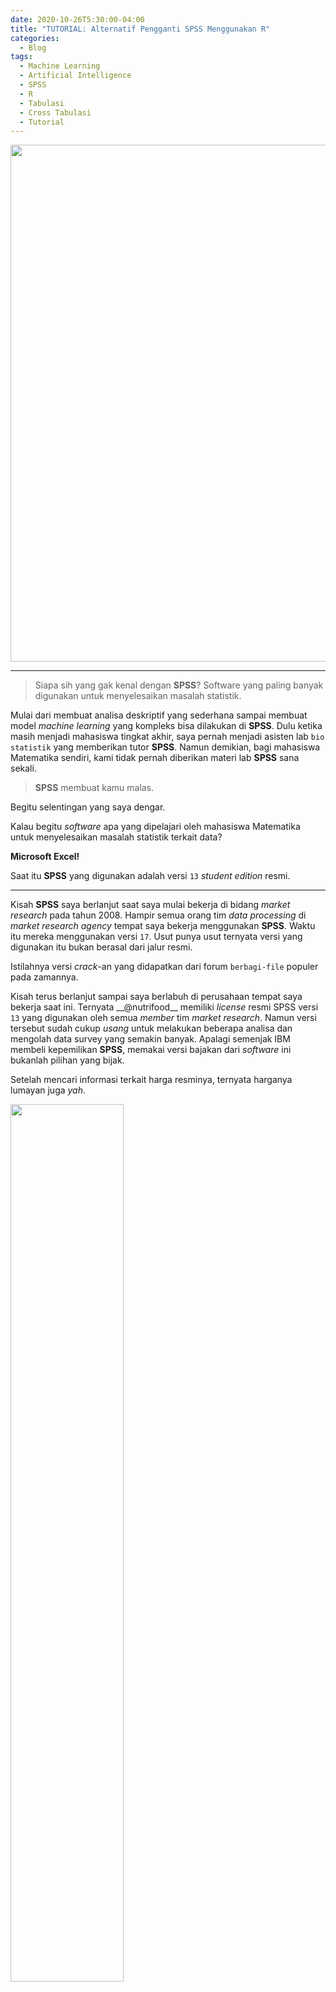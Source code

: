 ```yaml
---
date: 2020-10-26T5:30:00-04:00
title: "TUTORIAL: Alternatif Pengganti SPSS Menggunakan R"
categories:
  - Blog
tags:
  - Machine Learning
  - Artificial Intelligence
  - SPSS
  - R
  - Tabulasi
  - Cross Tabulasi
  - Tutorial
---
```



<img src="https://raw.githubusercontent.com/ikanx101/ikanx101.github.io/master/_posts/expss/bagian%201/SPSS.jpg" width="827" />

-----

> Siapa sih yang gak kenal dengan **SPSS**? Software yang paling banyak
> digunakan untuk menyelesaikan masalah statistik.

Mulai dari membuat analisa deskriptif yang sederhana sampai membuat
model *machine learning* yang kompleks bisa dilakukan di **SPSS**. Dulu
ketika masih menjadi mahasiswa tingkat akhir, saya pernah menjadi
asisten lab `bio statistik` yang memberikan tutor **SPSS**. Namun
demikian, bagi mahasiswa Matematika sendiri, kami tidak pernah diberikan
materi lab **SPSS** sana sekali.

> **SPSS** membuat kamu malas.

Begitu selentingan yang saya dengar.

Kalau begitu *software* apa yang dipelajari oleh mahasiswa Matematika
untuk menyelesaikan masalah statistik terkait data?

**Microsoft Excel\!**

Saat itu **SPSS** yang digunakan adalah versi `13` *student edition*
resmi.

-----

Kisah **SPSS** saya berlanjut saat saya mulai bekerja di bidang *market
research* pada tahun 2008. Hampir semua orang tim *data processing* di
*market research agency* tempat saya bekerja menggunakan **SPSS**. Waktu
itu mereka menggunakan versi `17`. Usut punya usut ternyata versi yang
digunakan itu bukan berasal dari jalur resmi.

Istilahnya versi *crack*-an yang didapatkan dari forum `berbagi-file`
populer pada zamannya.

Kisah terus berlanjut sampai saya berlabuh di perusahaan tempat saya
bekerja saat ini. Ternyata \_\_@nutrifood\_\_ memiliki *license* resmi
SPSS versi `13` yang digunakan oleh semua *member* tim *market
research*. Namun versi tersebut sudah cukup *usang* untuk melakukan
beberapa analisa dan mengolah data survey yang semakin banyak. Apalagi
semenjak IBM membeli kepemilikan **SPSS**, memakai versi bajakan dari
*software* ini bukanlah pilihan yang bijak.

Setelah mencari informasi terkait harga resminya, ternyata harganya
lumayan juga *yah*.

<img src="https://raw.githubusercontent.com/ikanx101/ikanx101.github.io/master/_posts/expss/bagian%201/Screenshot_20201023-101029.png" height="60%" />

Tipe *license* **SPSS** yang dibutuhkan untuk mengolah data market riset
adalah yang `standard` karena sudah bisa mengakomodir *multiple response
answer*.

-----

## Perbedaan Data Survey dengan Data Lainnya

Apa sih perbedaan antara data survey dengan data lain? (Misalkan data
transaksi atau data *scrape* dari *social media*).

Disadari atau tidak, dalam survey, responden bisa ditanyakan suatu
pertanyaan yang bisa lebih dari satu jawaban. *Market researcher*
menyebutnya dengan istilah *multiple answer question*. Jawaban responden
akan disimpan menjadi *multiple column*.

> Prinsipnya adalah satu responden disimpan dalam satu baris data.

Berbeda dengan data transaksi atau data *social media* yang memungkinkan
dibentuk menjadi **tabular** (satu *response* bisa disimpan *as multiple
columns*).

Maka dari itu, *tools* pengolahan data market riset harus bisa
mengakomodir hal ini.

-----

## Masalah dengan **SPSS**

Seperti yang telah saya sampaikan sebelumnya, faktor harga menjadi salah
satu kendala terbesar bagi (hampir semua) perusahaan untuk bisa
menggunakan **SPSS** secara legal. Banyak di antara perusahaan malah
tetap memilih untuk menggunakan *software* bajakan. Menurut beberapa
sumber, IBM sedang galak-galaknya melakukan sidak ke
perusahaan-perusahaan untuk menangkap perusahaan yang *nakal*.

Setau saya memang ada konsekuensi hukum bagi yang melakukan hal ini.

> Selain itu, memakai *software* bajakan bisa jadi menghilangkan
> **keberkahan** pekerjaan kita lho.

## Alternatif **SPSS**

Kita sebenarnya bisa memakai *software* olah data selain **SPSS** yang
bersifat *open source* alias gratis. Salah satunya dengan **R** melalui
`library(expss)`.

Berikut ini adalah beberapa kelebihan mengolah data survey dengan
`library(expss)`:

1.  Kita tidak perlu repot-repot mengubah tipe data menjadi *numeric
    with labels*. Pada **SPSS**, kita tahu ada dua *tab*, yakni
    *variabel view* dan *data view*. Biasanya salah satu *preparation*
    yang harus dilakukan di **SPSS** adalah mengubah data *text* hasil
    *entry* kuesioner menjadi *numeric* lalu diberikan *value label*.
    Hasil *entry* kuesioner yang sudah berupa *text* bisa langsung kita
    pakai. Biasanya ini terjadi saat kita menggunakan *platform online
    survey* yang memberikan data *as it is*.
2.  Kita bisa melakukan `uji beda dua proporsi` langsung di **R**.
3.  Kita bisa langsung membuat grafik dari hasil tabulasi dengan
    `library(ggplot2)` dan membuat *report*-nya dengan **R Markdown**.
4.  **R** bisa membaca banyak format data. Baik `.sav` **SPSS** dan
    `.csv`, `.xls`, `.xlsx` dari **MS. Excel**.

Bagaimana caranya? Saya mulai tutorialnya *yah*.

-----

## Bahan-Bahan yang Dibutuhkan

Oke, untuk melakukannya kita memerlukan **R** dan atau **R Studio**.
Kemudian kita harus menginstall beberapa *libraries* seperti:

1.  `dplyr` untuk melakukan *data carpentry* di **R**.
2.  `expss` sebagai pengganti **SPSS** di **R**.
3.  `openxlsx` untuk *export* tabulasi ke format `.xlsx`.

Cara installnya adalah:

``` r
# install.packages("dplyr")
# install.packages("expss")
# install.packages("openxlsx")
```

Selepas instalasi selesai, mari kita panggil kedua *libraries* tersebut:

``` r
library(dplyr)
library(expss)
library(openxlsx)
```

Sekarang saya akan menggunakan contoh data hasil survey mengenai
persepsi dan habit responden. Pertanyaan dalam survey tersebut antara
lain:

1.  `kota` asal responden.
2.  `gender`.
3.  `usia`.
4.  `pernah`-kah responden membeli sayur dan daging dalam sebulan
    terakhir?
5.  `tempat` responden pernah membeli sayur dan daging dalam sebulan
    terakhir.
6.  `rating` kesukaan terhadap minuman soda.

Survey dilakukan kepada `1.000` orang responden di 5 kota (Jakarta,
Bandung, Tasikmalaya, Garut, dan Sukabumi). Sebagai latihan bersama,
data bisa diunduh di
[sini](https://raw.githubusercontent.com/ikanx101/ikanx101.github.io/master/_posts/expss/bagian%201/data%20survey.csv).

Berikut adalah datanya:

``` r
data = read.csv("data survey.csv") 
```

<table>

<caption>

20 Data Teratas

</caption>

<thead>

<tr>

<th style="text-align:right;">

id

</th>

<th style="text-align:left;">

kota

</th>

<th style="text-align:left;">

gender

</th>

<th style="text-align:right;">

usia

</th>

<th style="text-align:left;">

pernah

</th>

<th style="text-align:left;">

tempat\_1

</th>

<th style="text-align:left;">

tempat\_2

</th>

<th style="text-align:left;">

tempat\_3

</th>

<th style="text-align:left;">

tempat\_4

</th>

<th style="text-align:left;">

tempat\_5

</th>

<th style="text-align:left;">

rating

</th>

</tr>

</thead>

<tbody>

<tr>

<td style="text-align:right;">

1

</td>

<td style="text-align:left;">

Bandung

</td>

<td style="text-align:left;">

wanita

</td>

<td style="text-align:right;">

35

</td>

<td style="text-align:left;">

ya

</td>

<td style="text-align:left;">

pasar

</td>

<td style="text-align:left;">

warung

</td>

<td style="text-align:left;">

NA

</td>

<td style="text-align:left;">

NA

</td>

<td style="text-align:left;">

NA

</td>

<td style="text-align:left;">

sangat tidak suka

</td>

</tr>

<tr>

<td style="text-align:right;">

2

</td>

<td style="text-align:left;">

Jakarta

</td>

<td style="text-align:left;">

wanita

</td>

<td style="text-align:right;">

32

</td>

<td style="text-align:left;">

tidak

</td>

<td style="text-align:left;">

NA

</td>

<td style="text-align:left;">

NA

</td>

<td style="text-align:left;">

NA

</td>

<td style="text-align:left;">

NA

</td>

<td style="text-align:left;">

NA

</td>

<td style="text-align:left;">

tidak suka

</td>

</tr>

<tr>

<td style="text-align:right;">

3

</td>

<td style="text-align:left;">

Jakarta

</td>

<td style="text-align:left;">

pria

</td>

<td style="text-align:right;">

27

</td>

<td style="text-align:left;">

tidak

</td>

<td style="text-align:left;">

NA

</td>

<td style="text-align:left;">

NA

</td>

<td style="text-align:left;">

NA

</td>

<td style="text-align:left;">

NA

</td>

<td style="text-align:left;">

NA

</td>

<td style="text-align:left;">

suka

</td>

</tr>

<tr>

<td style="text-align:right;">

4

</td>

<td style="text-align:left;">

Bandung

</td>

<td style="text-align:left;">

pria

</td>

<td style="text-align:right;">

39

</td>

<td style="text-align:left;">

ya

</td>

<td style="text-align:left;">

online

</td>

<td style="text-align:left;">

supermarket

</td>

<td style="text-align:left;">

warung

</td>

<td style="text-align:left;">

minimarket

</td>

<td style="text-align:left;">

pasar

</td>

<td style="text-align:left;">

tidak suka

</td>

</tr>

<tr>

<td style="text-align:right;">

5

</td>

<td style="text-align:left;">

Bandung

</td>

<td style="text-align:left;">

pria

</td>

<td style="text-align:right;">

30

</td>

<td style="text-align:left;">

tidak

</td>

<td style="text-align:left;">

NA

</td>

<td style="text-align:left;">

NA

</td>

<td style="text-align:left;">

NA

</td>

<td style="text-align:left;">

NA

</td>

<td style="text-align:left;">

NA

</td>

<td style="text-align:left;">

sangat suka

</td>

</tr>

<tr>

<td style="text-align:right;">

6

</td>

<td style="text-align:left;">

Bandung

</td>

<td style="text-align:left;">

wanita

</td>

<td style="text-align:right;">

31

</td>

<td style="text-align:left;">

ya

</td>

<td style="text-align:left;">

warung

</td>

<td style="text-align:left;">

minimarket

</td>

<td style="text-align:left;">

supermarket

</td>

<td style="text-align:left;">

pasar

</td>

<td style="text-align:left;">

NA

</td>

<td style="text-align:left;">

sangat suka

</td>

</tr>

<tr>

<td style="text-align:right;">

7

</td>

<td style="text-align:left;">

Tasikmalaya

</td>

<td style="text-align:left;">

pria

</td>

<td style="text-align:right;">

38

</td>

<td style="text-align:left;">

ya

</td>

<td style="text-align:left;">

minimarket

</td>

<td style="text-align:left;">

online

</td>

<td style="text-align:left;">

supermarket

</td>

<td style="text-align:left;">

pasar

</td>

<td style="text-align:left;">

NA

</td>

<td style="text-align:left;">

suka

</td>

</tr>

<tr>

<td style="text-align:right;">

8

</td>

<td style="text-align:left;">

Sukabumi

</td>

<td style="text-align:left;">

wanita

</td>

<td style="text-align:right;">

30

</td>

<td style="text-align:left;">

ya

</td>

<td style="text-align:left;">

supermarket

</td>

<td style="text-align:left;">

warung

</td>

<td style="text-align:left;">

online

</td>

<td style="text-align:left;">

NA

</td>

<td style="text-align:left;">

NA

</td>

<td style="text-align:left;">

sangat tidak suka

</td>

</tr>

<tr>

<td style="text-align:right;">

9

</td>

<td style="text-align:left;">

Garut

</td>

<td style="text-align:left;">

wanita

</td>

<td style="text-align:right;">

39

</td>

<td style="text-align:left;">

tidak

</td>

<td style="text-align:left;">

NA

</td>

<td style="text-align:left;">

NA

</td>

<td style="text-align:left;">

NA

</td>

<td style="text-align:left;">

NA

</td>

<td style="text-align:left;">

NA

</td>

<td style="text-align:left;">

sangat tidak suka

</td>

</tr>

<tr>

<td style="text-align:right;">

10

</td>

<td style="text-align:left;">

Bandung

</td>

<td style="text-align:left;">

wanita

</td>

<td style="text-align:right;">

26

</td>

<td style="text-align:left;">

tidak

</td>

<td style="text-align:left;">

NA

</td>

<td style="text-align:left;">

NA

</td>

<td style="text-align:left;">

NA

</td>

<td style="text-align:left;">

NA

</td>

<td style="text-align:left;">

NA

</td>

<td style="text-align:left;">

sangat suka

</td>

</tr>

<tr>

<td style="text-align:right;">

11

</td>

<td style="text-align:left;">

Jakarta

</td>

<td style="text-align:left;">

wanita

</td>

<td style="text-align:right;">

33

</td>

<td style="text-align:left;">

ya

</td>

<td style="text-align:left;">

online

</td>

<td style="text-align:left;">

supermarket

</td>

<td style="text-align:left;">

NA

</td>

<td style="text-align:left;">

NA

</td>

<td style="text-align:left;">

NA

</td>

<td style="text-align:left;">

sangat tidak suka

</td>

</tr>

<tr>

<td style="text-align:right;">

12

</td>

<td style="text-align:left;">

Tasikmalaya

</td>

<td style="text-align:left;">

wanita

</td>

<td style="text-align:right;">

30

</td>

<td style="text-align:left;">

ya

</td>

<td style="text-align:left;">

supermarket

</td>

<td style="text-align:left;">

warung

</td>

<td style="text-align:left;">

online

</td>

<td style="text-align:left;">

minimarket

</td>

<td style="text-align:left;">

NA

</td>

<td style="text-align:left;">

suka

</td>

</tr>

<tr>

<td style="text-align:right;">

13

</td>

<td style="text-align:left;">

Sukabumi

</td>

<td style="text-align:left;">

wanita

</td>

<td style="text-align:right;">

38

</td>

<td style="text-align:left;">

tidak

</td>

<td style="text-align:left;">

NA

</td>

<td style="text-align:left;">

NA

</td>

<td style="text-align:left;">

NA

</td>

<td style="text-align:left;">

NA

</td>

<td style="text-align:left;">

NA

</td>

<td style="text-align:left;">

sangat tidak suka

</td>

</tr>

<tr>

<td style="text-align:right;">

14

</td>

<td style="text-align:left;">

Tasikmalaya

</td>

<td style="text-align:left;">

wanita

</td>

<td style="text-align:right;">

33

</td>

<td style="text-align:left;">

tidak

</td>

<td style="text-align:left;">

NA

</td>

<td style="text-align:left;">

NA

</td>

<td style="text-align:left;">

NA

</td>

<td style="text-align:left;">

NA

</td>

<td style="text-align:left;">

NA

</td>

<td style="text-align:left;">

suka

</td>

</tr>

<tr>

<td style="text-align:right;">

15

</td>

<td style="text-align:left;">

Garut

</td>

<td style="text-align:left;">

pria

</td>

<td style="text-align:right;">

35

</td>

<td style="text-align:left;">

ya

</td>

<td style="text-align:left;">

pasar

</td>

<td style="text-align:left;">

supermarket

</td>

<td style="text-align:left;">

online

</td>

<td style="text-align:left;">

minimarket

</td>

<td style="text-align:left;">

NA

</td>

<td style="text-align:left;">

sangat tidak suka

</td>

</tr>

<tr>

<td style="text-align:right;">

16

</td>

<td style="text-align:left;">

Bandung

</td>

<td style="text-align:left;">

wanita

</td>

<td style="text-align:right;">

34

</td>

<td style="text-align:left;">

ya

</td>

<td style="text-align:left;">

supermarket

</td>

<td style="text-align:left;">

online

</td>

<td style="text-align:left;">

pasar

</td>

<td style="text-align:left;">

NA

</td>

<td style="text-align:left;">

NA

</td>

<td style="text-align:left;">

suka

</td>

</tr>

<tr>

<td style="text-align:right;">

17

</td>

<td style="text-align:left;">

Tasikmalaya

</td>

<td style="text-align:left;">

wanita

</td>

<td style="text-align:right;">

25

</td>

<td style="text-align:left;">

tidak

</td>

<td style="text-align:left;">

NA

</td>

<td style="text-align:left;">

NA

</td>

<td style="text-align:left;">

NA

</td>

<td style="text-align:left;">

NA

</td>

<td style="text-align:left;">

NA

</td>

<td style="text-align:left;">

suka

</td>

</tr>

<tr>

<td style="text-align:right;">

18

</td>

<td style="text-align:left;">

Garut

</td>

<td style="text-align:left;">

pria

</td>

<td style="text-align:right;">

34

</td>

<td style="text-align:left;">

tidak

</td>

<td style="text-align:left;">

NA

</td>

<td style="text-align:left;">

NA

</td>

<td style="text-align:left;">

NA

</td>

<td style="text-align:left;">

NA

</td>

<td style="text-align:left;">

NA

</td>

<td style="text-align:left;">

suka

</td>

</tr>

<tr>

<td style="text-align:right;">

19

</td>

<td style="text-align:left;">

Tasikmalaya

</td>

<td style="text-align:left;">

wanita

</td>

<td style="text-align:right;">

27

</td>

<td style="text-align:left;">

ya

</td>

<td style="text-align:left;">

online

</td>

<td style="text-align:left;">

NA

</td>

<td style="text-align:left;">

NA

</td>

<td style="text-align:left;">

NA

</td>

<td style="text-align:left;">

NA

</td>

<td style="text-align:left;">

suka

</td>

</tr>

<tr>

<td style="text-align:right;">

20

</td>

<td style="text-align:left;">

Sukabumi

</td>

<td style="text-align:left;">

pria

</td>

<td style="text-align:right;">

34

</td>

<td style="text-align:left;">

ya

</td>

<td style="text-align:left;">

pasar

</td>

<td style="text-align:left;">

warung

</td>

<td style="text-align:left;">

online

</td>

<td style="text-align:left;">

NA

</td>

<td style="text-align:left;">

NA

</td>

<td style="text-align:left;">

suka

</td>

</tr>

</tbody>

</table>

-----

## Prinsip dasar `library(expss)`

Skrip pada `library(expss)` selalu menggunakan *pipe* pada `tidyverse`
(`%>%`).

Berikut adalah alur pengerjaannya:

1.  Tabulasi dimulai dengan memanggil dataset.
2.  Memanggil variabel yang hendak dihitung dengan
    `tab_cells(nama_variabel)`.
3.  Jika hendak melakukan *cross tabulasi*, tambahkan perintah
    `tab_cols(nama_variabel)` sesuai dengan variabel yang hendak
    disilangkan.
4.  Jika hendak melakukan *drill down* pada baris, tambahkan perintah
    `tab_rows(nama_variabel)` sesuai dengan variabel yang hendak
    disilangkan.
5.  Panggil perintah untuk menghitung persentase atau *real number*.
    Untuk persentase, bisa menggunakan perintah `tab_stat_cpct()`. Untuk
    *real number*, bisa menggunakan perintah `tab_stat_cases()`.
6.  Jika hendak melakukan uji beda dua proporsi pada *cross tabulasi*,
    `tambahkan tab_last_sig_cpct()` atau `tab_last_sig_cases()`.
7.  Akhiri dengan `tab_pivot()`.

*Yuk*, kita praktek langsung\!

## Frekuensi Tabulasi

Mari kita mulai dengan menghitung proporsi `kota` dan `gender` dari
survey ini:

``` r
data %>% 
  tab_cells(kota) %>% 
  tab_stat_cpct() %>% 
  tab_pivot() %>% 
  set_caption("Tabel 1: Kota Asal Responden")
```

<table class="gmisc_table" style="border-collapse: collapse; margin-top: 1em; margin-bottom: 1em;">

<thead>

<tr>

<td colspan="2" style="text-align: left;">

Tabel 1: Kota Asal Responden

</td>

</tr>

<tr>

<th style="border-bottom: 1px solid grey; font-weight: 900; border-top: 2px solid grey; text-align: center;">

</th>

<th style="font-weight: 900; border-bottom: 1px solid grey; border-top: 2px solid grey; text-align: right;">

 \#Total 

</th>

</tr>

</thead>

<tbody>

<tr>

<td colspan="2" style="font-weight: 900;">

 kota 

</td>

</tr>

<tr>

<td style="text-align: left;">

   Bandung 

</td>

<td style="text-align: right;">

19.1

</td>

</tr>

<tr>

<td style="text-align: left;">

   Garut 

</td>

<td style="text-align: right;">

18.6

</td>

</tr>

<tr>

<td style="text-align: left;">

   Jakarta 

</td>

<td style="text-align: right;">

22.4

</td>

</tr>

<tr>

<td style="text-align: left;">

   Sukabumi 

</td>

<td style="text-align: right;">

20.4

</td>

</tr>

<tr>

<td style="text-align: left;">

   Tasikmalaya 

</td>

<td style="text-align: right;">

19.5

</td>

</tr>

<tr>

<td style="border-bottom: 2px solid grey; text-align: left;">

   \#Total cases 

</td>

<td style="border-bottom: 2px solid grey; text-align: right;">

1000

</td>

</tr>

</tbody>

</table>

``` r
data %>% 
  tab_cells(gender) %>% 
  tab_stat_cpct() %>% 
  tab_pivot() %>% 
  set_caption("Tabel 2: Gender Responden")
```

<table class="gmisc_table" style="border-collapse: collapse; margin-top: 1em; margin-bottom: 1em;">

<thead>

<tr>

<td colspan="2" style="text-align: left;">

Tabel 2: Gender Responden

</td>

</tr>

<tr>

<th style="border-bottom: 1px solid grey; font-weight: 900; border-top: 2px solid grey; text-align: center;">

</th>

<th style="font-weight: 900; border-bottom: 1px solid grey; border-top: 2px solid grey; text-align: right;">

 \#Total 

</th>

</tr>

</thead>

<tbody>

<tr>

<td colspan="2" style="font-weight: 900;">

 gender 

</td>

</tr>

<tr>

<td style="text-align: left;">

   pria 

</td>

<td style="text-align: right;">

29.3

</td>

</tr>

<tr>

<td style="text-align: left;">

   wanita 

</td>

<td style="text-align: right;">

70.7

</td>

</tr>

<tr>

<td style="border-bottom: 2px solid grey; text-align: left;">

   \#Total cases 

</td>

<td style="border-bottom: 2px solid grey; text-align: right;">

1000

</td>

</tr>

</tbody>

</table>

Sekarang saya akan menghitung proporsi dari rating dengan menggunakan
*real number*:

``` r
data %>% 
  tab_cells(rating) %>% 
  tab_stat_cases() %>% 
  tab_pivot() %>% 
  set_caption("Tabel 3: Rating Kesukaan Responden (real number)")
```

<table class="gmisc_table" style="border-collapse: collapse; margin-top: 1em; margin-bottom: 1em;">

<thead>

<tr>

<td colspan="2" style="text-align: left;">

Tabel 3: Rating Kesukaan Responden (real number)

</td>

</tr>

<tr>

<th style="border-bottom: 1px solid grey; font-weight: 900; border-top: 2px solid grey; text-align: center;">

</th>

<th style="font-weight: 900; border-bottom: 1px solid grey; border-top: 2px solid grey; text-align: right;">

 \#Total 

</th>

</tr>

</thead>

<tbody>

<tr>

<td colspan="2" style="font-weight: 900;">

 rating 

</td>

</tr>

<tr>

<td style="text-align: left;">

   sangat tidak suka 

</td>

<td style="text-align: right;">

257

</td>

</tr>

<tr>

<td style="text-align: left;">

   tidak suka 

</td>

<td style="text-align: right;">

108

</td>

</tr>

<tr>

<td style="text-align: left;">

   suka 

</td>

<td style="text-align: right;">

499

</td>

</tr>

<tr>

<td style="text-align: left;">

   sangat suka 

</td>

<td style="text-align: right;">

136

</td>

</tr>

<tr>

<td style="border-bottom: 2px solid grey; text-align: left;">

   \#Total cases 

</td>

<td style="border-bottom: 2px solid grey; text-align: right;">

1000

</td>

</tr>

</tbody>

</table>

## *Cross* Tabulasi

Berikutnya saya akan membuat tabel *cross* tabulasi `rating` vs `kota`
sekaligus menghitung signifikansinya:

``` r
data %>% 
  tab_cells(rating) %>% 
  tab_cols(total(),kota) %>% 
  tab_stat_cpct() %>% 
  tab_last_sig_cpct() %>% 
  tab_pivot() %>% 
  set_caption("Table 4. Cross tabulasi Pernah dan Kota")
```

<table class="gmisc_table" style="border-collapse: collapse; margin-top: 1em; margin-bottom: 1em;">

<thead>

<tr>

<td colspan="12" style="text-align: left;">

Table 4. Cross tabulasi Pernah dan Kota

</td>

</tr>

<tr>

<th style="border-top: 2px solid grey;">

</th>

<th colspan="1" style="font-weight: 900; border-bottom: 1px solid grey; border-top: 2px solid grey; text-align: center;">

 \#Total 

</th>

<th style="border-top: 2px solid grey;; border-bottom: hidden;">

 

</th>

<th colspan="9" style="font-weight: 900; border-bottom: 1px solid grey; border-top: 2px solid grey; text-align: center;">

 kota 

</th>

</tr>

<tr>

<th style>

</th>

<th colspan="1" style="font-weight: 900; text-align: center;">

</th>

<th style="; border-bottom: hidden;">

 

</th>

<th colspan="1" style="font-weight: 900; border-bottom: 1px solid grey; text-align: center;">

 Bandung 

</th>

<th style="; border-bottom: hidden;">

 

</th>

<th colspan="1" style="font-weight: 900; border-bottom: 1px solid grey; text-align: center;">

 Garut 

</th>

<th style="; border-bottom: hidden;">

 

</th>

<th colspan="1" style="font-weight: 900; border-bottom: 1px solid grey; text-align: center;">

 Jakarta 

</th>

<th style="; border-bottom: hidden;">

 

</th>

<th colspan="1" style="font-weight: 900; border-bottom: 1px solid grey; text-align: center;">

 Sukabumi 

</th>

<th style="; border-bottom: hidden;">

 

</th>

<th colspan="1" style="font-weight: 900; border-bottom: 1px solid grey; text-align: center;">

 Tasikmalaya 

</th>

</tr>

<tr>

<th style="border-bottom: 1px solid grey; font-weight: 900; text-align: center;">

</th>

<th style="font-weight: 900; border-bottom: 1px solid grey; text-align: right;">

</th>

<th style="font-weight: 900; border-bottom: 1px solid grey; text-align: right;" colspan="1">

 

</th>

<th style="font-weight: 900; border-bottom: 1px solid grey; text-align: right;">

 A 

</th>

<th style="font-weight: 900; border-bottom: 1px solid grey; text-align: right;" colspan="1">

 

</th>

<th style="font-weight: 900; border-bottom: 1px solid grey; text-align: right;">

 B 

</th>

<th style="font-weight: 900; border-bottom: 1px solid grey; text-align: right;" colspan="1">

 

</th>

<th style="font-weight: 900; border-bottom: 1px solid grey; text-align: right;">

 C 

</th>

<th style="font-weight: 900; border-bottom: 1px solid grey; text-align: right;" colspan="1">

 

</th>

<th style="font-weight: 900; border-bottom: 1px solid grey; text-align: right;">

 D 

</th>

<th style="font-weight: 900; border-bottom: 1px solid grey; text-align: right;" colspan="1">

 

</th>

<th style="font-weight: 900; border-bottom: 1px solid grey; text-align: right;">

 E 

</th>

</tr>

</thead>

<tbody>

<tr>

<td colspan="12" style="font-weight: 900;">

 rating 

</td>

</tr>

<tr>

<td style="text-align: left;">

   sangat tidak suka 

</td>

<td style="text-align: right;">

25.7 

</td>

<td style="text-align: right;" colspan="1">

 

</td>

<td style="text-align: right;">

26.7 

</td>

<td style="text-align: right;" colspan="1">

 

</td>

<td style="text-align: right;">

27.4 

</td>

<td style="text-align: right;" colspan="1">

 

</td>

<td style="text-align: right;">

21.9  

</td>

<td style="text-align: right;" colspan="1">

 

</td>

<td style="text-align: right;">

26.5 

</td>

<td style="text-align: right;" colspan="1">

 

</td>

<td style="text-align: right;">

26.7 

</td>

</tr>

<tr>

<td style="text-align: left;">

   tidak suka 

</td>

<td style="text-align: right;">

10.8 

</td>

<td style="text-align: right;" colspan="1">

 

</td>

<td style="text-align: right;">

13.1 

</td>

<td style="text-align: right;" colspan="1">

 

</td>

<td style="text-align: right;">

8.6 

</td>

<td style="text-align: right;" colspan="1">

 

</td>

<td style="text-align: right;">

11.6  

</td>

<td style="text-align: right;" colspan="1">

 

</td>

<td style="text-align: right;">

12.3 

</td>

<td style="text-align: right;" colspan="1">

 

</td>

<td style="text-align: right;">

8.2 

</td>

</tr>

<tr>

<td style="text-align: left;">

   suka 

</td>

<td style="text-align: right;">

49.9 

</td>

<td style="text-align: right;" colspan="1">

 

</td>

<td style="text-align: right;">

44.0 

</td>

<td style="text-align: right;" colspan="1">

 

</td>

<td style="text-align: right;">

51.1 

</td>

<td style="text-align: right;" colspan="1">

 

</td>

<td style="text-align: right;">

55.4 A D

</td>

<td style="text-align: right;" colspan="1">

 

</td>

<td style="text-align: right;">

45.6 

</td>

<td style="text-align: right;" colspan="1">

 

</td>

<td style="text-align: right;">

52.8 

</td>

</tr>

<tr>

<td style="text-align: left;">

   sangat suka 

</td>

<td style="text-align: right;">

13.6 

</td>

<td style="text-align: right;" colspan="1">

 

</td>

<td style="text-align: right;">

16.2 

</td>

<td style="text-align: right;" colspan="1">

 

</td>

<td style="text-align: right;">

12.9 

</td>

<td style="text-align: right;" colspan="1">

 

</td>

<td style="text-align: right;">

11.2  

</td>

<td style="text-align: right;" colspan="1">

 

</td>

<td style="text-align: right;">

15.7 

</td>

<td style="text-align: right;" colspan="1">

 

</td>

<td style="text-align: right;">

12.3 

</td>

</tr>

<tr>

<td style="border-bottom: 2px solid grey; text-align: left;">

   \#Total cases 

</td>

<td style="border-bottom: 2px solid grey; text-align: right;">

1000 

</td>

<td style="border-bottom: 2px solid grey; text-align: right;" colspan="1">

 

</td>

<td style="border-bottom: 2px solid grey; text-align: right;">

191 

</td>

<td style="border-bottom: 2px solid grey; text-align: right;" colspan="1">

 

</td>

<td style="border-bottom: 2px solid grey; text-align: right;">

186 

</td>

<td style="border-bottom: 2px solid grey; text-align: right;" colspan="1">

 

</td>

<td style="border-bottom: 2px solid grey; text-align: right;">

224  

</td>

<td style="border-bottom: 2px solid grey; text-align: right;" colspan="1">

 

</td>

<td style="border-bottom: 2px solid grey; text-align: right;">

204 

</td>

<td style="border-bottom: 2px solid grey; text-align: right;" colspan="1">

 

</td>

<td style="border-bottom: 2px solid grey; text-align: right;">

195 

</td>

</tr>

</tbody>

</table>

Kita bisa melihat bahwa `suka` di Jakarta **signifikan** lebih tinggi
dibandingkan Bandung dan Sukabumi.

Sekarang saya akan membuat *cross* tabulasi rata-rata usia per kota:

``` r
data %>% 
  tab_cells(usia) %>% 
  tab_cols(total(),kota) %>% 
  tab_stat_mean_sd_n() %>% 
  tab_last_sig_means() %>% 
  tab_pivot() %>% 
  set_caption("Table 5. Rata-rata Usia per Kota")
```

<table class="gmisc_table" style="border-collapse: collapse; margin-top: 1em; margin-bottom: 1em;">

<thead>

<tr>

<td colspan="12" style="text-align: left;">

Table 5. Rata-rata Usia per Kota

</td>

</tr>

<tr>

<th style="border-top: 2px solid grey;">

</th>

<th colspan="1" style="font-weight: 900; border-bottom: 1px solid grey; border-top: 2px solid grey; text-align: center;">

 \#Total 

</th>

<th style="border-top: 2px solid grey;; border-bottom: hidden;">

 

</th>

<th colspan="9" style="font-weight: 900; border-bottom: 1px solid grey; border-top: 2px solid grey; text-align: center;">

 kota 

</th>

</tr>

<tr>

<th style>

</th>

<th colspan="1" style="font-weight: 900; text-align: center;">

</th>

<th style="; border-bottom: hidden;">

 

</th>

<th colspan="1" style="font-weight: 900; border-bottom: 1px solid grey; text-align: center;">

 Bandung 

</th>

<th style="; border-bottom: hidden;">

 

</th>

<th colspan="1" style="font-weight: 900; border-bottom: 1px solid grey; text-align: center;">

 Garut 

</th>

<th style="; border-bottom: hidden;">

 

</th>

<th colspan="1" style="font-weight: 900; border-bottom: 1px solid grey; text-align: center;">

 Jakarta 

</th>

<th style="; border-bottom: hidden;">

 

</th>

<th colspan="1" style="font-weight: 900; border-bottom: 1px solid grey; text-align: center;">

 Sukabumi 

</th>

<th style="; border-bottom: hidden;">

 

</th>

<th colspan="1" style="font-weight: 900; border-bottom: 1px solid grey; text-align: center;">

 Tasikmalaya 

</th>

</tr>

<tr>

<th style="border-bottom: 1px solid grey; font-weight: 900; text-align: center;">

</th>

<th style="font-weight: 900; border-bottom: 1px solid grey; text-align: right;">

</th>

<th style="font-weight: 900; border-bottom: 1px solid grey; text-align: right;" colspan="1">

 

</th>

<th style="font-weight: 900; border-bottom: 1px solid grey; text-align: right;">

 A 

</th>

<th style="font-weight: 900; border-bottom: 1px solid grey; text-align: right;" colspan="1">

 

</th>

<th style="font-weight: 900; border-bottom: 1px solid grey; text-align: right;">

 B 

</th>

<th style="font-weight: 900; border-bottom: 1px solid grey; text-align: right;" colspan="1">

 

</th>

<th style="font-weight: 900; border-bottom: 1px solid grey; text-align: right;">

 C 

</th>

<th style="font-weight: 900; border-bottom: 1px solid grey; text-align: right;" colspan="1">

 

</th>

<th style="font-weight: 900; border-bottom: 1px solid grey; text-align: right;">

 D 

</th>

<th style="font-weight: 900; border-bottom: 1px solid grey; text-align: right;" colspan="1">

 

</th>

<th style="font-weight: 900; border-bottom: 1px solid grey; text-align: right;">

 E 

</th>

</tr>

</thead>

<tbody>

<tr>

<td colspan="12" style="font-weight: 900;">

 usia 

</td>

</tr>

<tr>

<td style="text-align: left;">

   Mean 

</td>

<td style="text-align: right;">

32.1 

</td>

<td style="text-align: right;" colspan="1">

 

</td>

<td style="text-align: right;">

31.5 

</td>

<td style="text-align: right;" colspan="1">

 

</td>

<td style="text-align: right;">

31.9 

</td>

<td style="text-align: right;" colspan="1">

 

</td>

<td style="text-align: right;">

31.8 

</td>

<td style="text-align: right;" colspan="1">

 

</td>

<td style="text-align: right;">

32.5 A

</td>

<td style="text-align: right;" colspan="1">

 

</td>

<td style="text-align: right;">

32.7 A C

</td>

</tr>

<tr>

<td style="text-align: left;">

   Std. dev. 

</td>

<td style="text-align: right;">

4.5 

</td>

<td style="text-align: right;" colspan="1">

 

</td>

<td style="text-align: right;">

4.6 

</td>

<td style="text-align: right;" colspan="1">

 

</td>

<td style="text-align: right;">

4.6 

</td>

<td style="text-align: right;" colspan="1">

 

</td>

<td style="text-align: right;">

4.5 

</td>

<td style="text-align: right;" colspan="1">

 

</td>

<td style="text-align: right;">

4.6  

</td>

<td style="text-align: right;" colspan="1">

 

</td>

<td style="text-align: right;">

4.3  

</td>

</tr>

<tr>

<td style="border-bottom: 2px solid grey; text-align: left;">

   Unw. valid N 

</td>

<td style="border-bottom: 2px solid grey; text-align: right;">

1000.0 

</td>

<td style="border-bottom: 2px solid grey; text-align: right;" colspan="1">

 

</td>

<td style="border-bottom: 2px solid grey; text-align: right;">

191.0 

</td>

<td style="border-bottom: 2px solid grey; text-align: right;" colspan="1">

 

</td>

<td style="border-bottom: 2px solid grey; text-align: right;">

186.0 

</td>

<td style="border-bottom: 2px solid grey; text-align: right;" colspan="1">

 

</td>

<td style="border-bottom: 2px solid grey; text-align: right;">

224.0 

</td>

<td style="border-bottom: 2px solid grey; text-align: right;" colspan="1">

 

</td>

<td style="border-bottom: 2px solid grey; text-align: right;">

204.0  

</td>

<td style="border-bottom: 2px solid grey; text-align: right;" colspan="1">

 

</td>

<td style="border-bottom: 2px solid grey; text-align: right;">

195.0  

</td>

</tr>

</tbody>

</table>

Ternyata rata-rata usia responden di Tasikmalaya **signifikan** lebih
tua dibandingkan Bandung dan Jakarta. Sedangkan usia responden di
Sukabumi **signifikan** lebih tua dibandingkan Bandung.

## *Multiple Response*

Sekarang kita akan menghitung frekuensi tabulasi untuk pertanyaan
*multiple response*. Pada kasus ini adalah variabel `tempat_1` sampai
`tempat_5`.

``` r
data %>% 
  tab_cells(mrset(tempat_1 %to% tempat_2)) %>% 
  tab_stat_cpct() %>% 
  tab_pivot()%>% 
  set_caption("Table 6. Tempat Berbelanja")
```

<table class="gmisc_table" style="border-collapse: collapse; margin-top: 1em; margin-bottom: 1em;">

<thead>

<tr>

<td colspan="2" style="text-align: left;">

Table 6. Tempat Berbelanja

</td>

</tr>

<tr>

<th style="border-bottom: 1px solid grey; font-weight: 900; border-top: 2px solid grey; text-align: center;">

</th>

<th style="font-weight: 900; border-bottom: 1px solid grey; border-top: 2px solid grey; text-align: right;">

 \#Total 

</th>

</tr>

</thead>

<tbody>

<tr>

<td style="text-align: left;">

 minimarket 

</td>

<td style="text-align: right;">

36.3

</td>

</tr>

<tr>

<td style="text-align: left;">

 online 

</td>

<td style="text-align: right;">

45.1

</td>

</tr>

<tr>

<td style="text-align: left;">

 pasar 

</td>

<td style="text-align: right;">

39.7

</td>

</tr>

<tr>

<td style="text-align: left;">

 supermarket 

</td>

<td style="text-align: right;">

37.3

</td>

</tr>

<tr>

<td style="text-align: left;">

 warung 

</td>

<td style="text-align: right;">

37.3

</td>

</tr>

<tr>

<td style="border-bottom: 2px solid grey; text-align: left;">

 \#Total cases 

</td>

<td style="border-bottom: 2px solid grey; text-align: right;">

375

</td>

</tr>

</tbody>

</table>

Kita juga bisa membuat *cross* tabulasi untuk pertanyaan *multiple
response* berikut:

``` r
data %>% 
  tab_cells(mrset(tempat_1 %to% tempat_2)) %>% 
  tab_cols(total(),kota) %>% 
  tab_rows(gender) %>% 
  tab_stat_cpct() %>% 
  tab_last_sig_cpct() %>% 
  tab_pivot()%>% 
  set_caption("Table 7. Detail Tempat Berbelanja")
```

<table class="gmisc_table" style="border-collapse: collapse; margin-top: 1em; margin-bottom: 1em;">

<thead>

<tr>

<td colspan="14" style="text-align: left;">

Table 7. Detail Tempat Berbelanja

</td>

</tr>

<tr>

<th style="border-top: 2px solid grey;">

</th>

<th colspan="1" style="font-weight: 900; border-top: 2px solid grey; text-align: center;">

</th>

<th style="border-top: 2px solid grey;; border-bottom: hidden;">

 

</th>

<th colspan="1" style="font-weight: 900; border-bottom: 1px solid grey; border-top: 2px solid grey; text-align: center;">

 \#Total 

</th>

<th style="border-top: 2px solid grey;; border-bottom: hidden;">

 

</th>

<th colspan="9" style="font-weight: 900; border-bottom: 1px solid grey; border-top: 2px solid grey; text-align: center;">

 kota 

</th>

</tr>

<tr>

<th style>

</th>

<th colspan="1" style="font-weight: 900; text-align: center;">

</th>

<th style="; border-bottom: hidden;">

 

</th>

<th colspan="1" style="font-weight: 900; text-align: center;">

</th>

<th style="; border-bottom: hidden;">

 

</th>

<th colspan="1" style="font-weight: 900; border-bottom: 1px solid grey; text-align: center;">

 Bandung 

</th>

<th style="; border-bottom: hidden;">

 

</th>

<th colspan="1" style="font-weight: 900; border-bottom: 1px solid grey; text-align: center;">

 Garut 

</th>

<th style="; border-bottom: hidden;">

 

</th>

<th colspan="1" style="font-weight: 900; border-bottom: 1px solid grey; text-align: center;">

 Jakarta 

</th>

<th style="; border-bottom: hidden;">

 

</th>

<th colspan="1" style="font-weight: 900; border-bottom: 1px solid grey; text-align: center;">

 Sukabumi 

</th>

<th style="; border-bottom: hidden;">

 

</th>

<th colspan="1" style="font-weight: 900; border-bottom: 1px solid grey; text-align: center;">

 Tasikmalaya 

</th>

</tr>

<tr>

<th style="border-bottom: 1px solid grey; font-weight: 900; text-align: center;">

</th>

<th style="font-weight: 900; border-bottom: 1px solid grey; text-align: left;">

</th>

<th style="font-weight: 900; border-bottom: 1px solid grey; text-align: left;" colspan="1">

 

</th>

<th style="font-weight: 900; border-bottom: 1px solid grey; text-align: right;">

</th>

<th style="font-weight: 900; border-bottom: 1px solid grey; text-align: right;" colspan="1">

 

</th>

<th style="font-weight: 900; border-bottom: 1px solid grey; text-align: right;">

 A 

</th>

<th style="font-weight: 900; border-bottom: 1px solid grey; text-align: right;" colspan="1">

 

</th>

<th style="font-weight: 900; border-bottom: 1px solid grey; text-align: right;">

 B 

</th>

<th style="font-weight: 900; border-bottom: 1px solid grey; text-align: right;" colspan="1">

 

</th>

<th style="font-weight: 900; border-bottom: 1px solid grey; text-align: right;">

 C 

</th>

<th style="font-weight: 900; border-bottom: 1px solid grey; text-align: right;" colspan="1">

 

</th>

<th style="font-weight: 900; border-bottom: 1px solid grey; text-align: right;">

 D 

</th>

<th style="font-weight: 900; border-bottom: 1px solid grey; text-align: right;" colspan="1">

 

</th>

<th style="font-weight: 900; border-bottom: 1px solid grey; text-align: right;">

 E 

</th>

</tr>

</thead>

<tbody>

<tr>

<td colspan="14" style="font-weight: 900;">

 gender 

</td>

</tr>

<tr>

<td style="text-align: left;">

   pria 

</td>

<td style="text-align: left;">

 minimarket 

</td>

<td style="text-align: left;" colspan="1">

 

</td>

<td style="text-align: right;">

43.6 

</td>

<td style="text-align: right;" colspan="1">

 

</td>

<td style="text-align: right;">

48.0  

</td>

<td style="text-align: right;" colspan="1">

 

</td>

<td style="text-align: right;">

40.0 

</td>

<td style="text-align: right;" colspan="1">

 

</td>

<td style="text-align: right;">

47.6  

</td>

<td style="text-align: right;" colspan="1">

 

</td>

<td style="text-align: right;">

42.9  

</td>

<td style="text-align: right;" colspan="1">

 

</td>

<td style="text-align: right;">

38.9 

</td>

</tr>

<tr>

<td style="text-align: left;">

  

</td>

<td style="text-align: left;">

 online 

</td>

<td style="text-align: left;" colspan="1">

 

</td>

<td style="text-align: right;">

41.8 

</td>

<td style="text-align: right;" colspan="1">

 

</td>

<td style="text-align: right;">

48.0 B

</td>

<td style="text-align: right;" colspan="1">

 

</td>

<td style="text-align: right;">

20.0 

</td>

<td style="text-align: right;" colspan="1">

 

</td>

<td style="text-align: right;">

47.6 B  

</td>

<td style="text-align: right;" colspan="1">

 

</td>

<td style="text-align: right;">

66.7 B E

</td>

<td style="text-align: right;" colspan="1">

 

</td>

<td style="text-align: right;">

27.8 

</td>

</tr>

<tr>

<td style="text-align: left;">

  

</td>

<td style="text-align: left;">

 pasar 

</td>

<td style="text-align: left;" colspan="1">

 

</td>

<td style="text-align: right;">

39.1 

</td>

<td style="text-align: right;" colspan="1">

 

</td>

<td style="text-align: right;">

28.0  

</td>

<td style="text-align: right;" colspan="1">

 

</td>

<td style="text-align: right;">

52.0 

</td>

<td style="text-align: right;" colspan="1">

 

</td>

<td style="text-align: right;">

42.9  

</td>

<td style="text-align: right;" colspan="1">

 

</td>

<td style="text-align: right;">

23.8  

</td>

<td style="text-align: right;" colspan="1">

 

</td>

<td style="text-align: right;">

50.0 

</td>

</tr>

<tr>

<td style="text-align: left;">

  

</td>

<td style="text-align: left;">

 supermarket 

</td>

<td style="text-align: left;" colspan="1">

 

</td>

<td style="text-align: right;">

41.8 

</td>

<td style="text-align: right;" colspan="1">

 

</td>

<td style="text-align: right;">

44.0  

</td>

<td style="text-align: right;" colspan="1">

 

</td>

<td style="text-align: right;">

44.0 

</td>

<td style="text-align: right;" colspan="1">

 

</td>

<td style="text-align: right;">

38.1  

</td>

<td style="text-align: right;" colspan="1">

 

</td>

<td style="text-align: right;">

38.1  

</td>

<td style="text-align: right;" colspan="1">

 

</td>

<td style="text-align: right;">

44.4 

</td>

</tr>

<tr>

<td style="text-align: left;">

  

</td>

<td style="text-align: left;">

 warung 

</td>

<td style="text-align: left;" colspan="1">

 

</td>

<td style="text-align: right;">

29.1 

</td>

<td style="text-align: right;" colspan="1">

 

</td>

<td style="text-align: right;">

20.0  

</td>

<td style="text-align: right;" colspan="1">

 

</td>

<td style="text-align: right;">

40.0 

</td>

<td style="text-align: right;" colspan="1">

 

</td>

<td style="text-align: right;">

19.0  

</td>

<td style="text-align: right;" colspan="1">

 

</td>

<td style="text-align: right;">

28.6  

</td>

<td style="text-align: right;" colspan="1">

 

</td>

<td style="text-align: right;">

38.9 

</td>

</tr>

<tr>

<td style="text-align: left;">

  

</td>

<td style="text-align: left;">

 \#Total cases 

</td>

<td style="text-align: left;" colspan="1">

 

</td>

<td style="text-align: right;">

110 

</td>

<td style="text-align: right;" colspan="1">

 

</td>

<td style="text-align: right;">

25  

</td>

<td style="text-align: right;" colspan="1">

 

</td>

<td style="text-align: right;">

25 

</td>

<td style="text-align: right;" colspan="1">

 

</td>

<td style="text-align: right;">

21  

</td>

<td style="text-align: right;" colspan="1">

 

</td>

<td style="text-align: right;">

21  

</td>

<td style="text-align: right;" colspan="1">

 

</td>

<td style="text-align: right;">

18 

</td>

</tr>

<tr>

<td style="text-align: left;">

   wanita 

</td>

<td style="text-align: left;">

 minimarket 

</td>

<td style="text-align: left;" colspan="1">

 

</td>

<td style="text-align: right;">

33.2 

</td>

<td style="text-align: right;" colspan="1">

 

</td>

<td style="text-align: right;">

26.4  

</td>

<td style="text-align: right;" colspan="1">

 

</td>

<td style="text-align: right;">

37.5 

</td>

<td style="text-align: right;" colspan="1">

 

</td>

<td style="text-align: right;">

33.3  

</td>

<td style="text-align: right;" colspan="1">

 

</td>

<td style="text-align: right;">

31.6  

</td>

<td style="text-align: right;" colspan="1">

 

</td>

<td style="text-align: right;">

38.0 

</td>

</tr>

<tr>

<td style="text-align: left;">

  

</td>

<td style="text-align: left;">

 online 

</td>

<td style="text-align: left;" colspan="1">

 

</td>

<td style="text-align: right;">

46.4 

</td>

<td style="text-align: right;" colspan="1">

 

</td>

<td style="text-align: right;">

56.6  

</td>

<td style="text-align: right;" colspan="1">

 

</td>

<td style="text-align: right;">

41.7 

</td>

<td style="text-align: right;" colspan="1">

 

</td>

<td style="text-align: right;">

40.4  

</td>

<td style="text-align: right;" colspan="1">

 

</td>

<td style="text-align: right;">

47.4  

</td>

<td style="text-align: right;" colspan="1">

 

</td>

<td style="text-align: right;">

46.0 

</td>

</tr>

<tr>

<td style="text-align: left;">

  

</td>

<td style="text-align: left;">

 pasar 

</td>

<td style="text-align: left;" colspan="1">

 

</td>

<td style="text-align: right;">

40.0 

</td>

<td style="text-align: right;" colspan="1">

 

</td>

<td style="text-align: right;">

43.4  

</td>

<td style="text-align: right;" colspan="1">

 

</td>

<td style="text-align: right;">

47.9 

</td>

<td style="text-align: right;" colspan="1">

 

</td>

<td style="text-align: right;">

36.8  

</td>

<td style="text-align: right;" colspan="1">

 

</td>

<td style="text-align: right;">

40.4  

</td>

<td style="text-align: right;" colspan="1">

 

</td>

<td style="text-align: right;">

32.0 

</td>

</tr>

<tr>

<td style="text-align: left;">

  

</td>

<td style="text-align: left;">

 supermarket 

</td>

<td style="text-align: left;" colspan="1">

 

</td>

<td style="text-align: right;">

35.5 

</td>

<td style="text-align: right;" colspan="1">

 

</td>

<td style="text-align: right;">

28.3  

</td>

<td style="text-align: right;" colspan="1">

 

</td>

<td style="text-align: right;">

43.8 

</td>

<td style="text-align: right;" colspan="1">

 

</td>

<td style="text-align: right;">

28.1  

</td>

<td style="text-align: right;" colspan="1">

 

</td>

<td style="text-align: right;">

35.1  

</td>

<td style="text-align: right;" colspan="1">

 

</td>

<td style="text-align: right;">

44.0 

</td>

</tr>

<tr>

<td style="text-align: left;">

  

</td>

<td style="text-align: left;">

 warung 

</td>

<td style="text-align: left;" colspan="1">

 

</td>

<td style="text-align: right;">

40.8 

</td>

<td style="text-align: right;" colspan="1">

 

</td>

<td style="text-align: right;">

43.4  

</td>

<td style="text-align: right;" colspan="1">

 

</td>

<td style="text-align: right;">

25.0 

</td>

<td style="text-align: right;" colspan="1">

 

</td>

<td style="text-align: right;">

57.9 B E

</td>

<td style="text-align: right;" colspan="1">

 

</td>

<td style="text-align: right;">

42.1  

</td>

<td style="text-align: right;" colspan="1">

 

</td>

<td style="text-align: right;">

32.0 

</td>

</tr>

<tr>

<td style="border-bottom: 2px solid grey; text-align: left;">

  

</td>

<td style="border-bottom: 2px solid grey; text-align: left;">

 \#Total cases 

</td>

<td style="border-bottom: 2px solid grey; text-align: left;" colspan="1">

 

</td>

<td style="border-bottom: 2px solid grey; text-align: right;">

265 

</td>

<td style="border-bottom: 2px solid grey; text-align: right;" colspan="1">

 

</td>

<td style="border-bottom: 2px solid grey; text-align: right;">

53  

</td>

<td style="border-bottom: 2px solid grey; text-align: right;" colspan="1">

 

</td>

<td style="border-bottom: 2px solid grey; text-align: right;">

48 

</td>

<td style="border-bottom: 2px solid grey; text-align: right;" colspan="1">

 

</td>

<td style="border-bottom: 2px solid grey; text-align: right;">

57  

</td>

<td style="border-bottom: 2px solid grey; text-align: right;" colspan="1">

 

</td>

<td style="border-bottom: 2px solid grey; text-align: right;">

57  

</td>

<td style="border-bottom: 2px solid grey; text-align: right;" colspan="1">

 

</td>

<td style="border-bottom: 2px solid grey; text-align: right;">

50 

</td>

</tr>

</tbody>

</table>

Tentunya masih banyak lagi fitur dan *function* yang bisa dilakukan.
Tapi segitu saja harusnya sudah cukup ya.

-----

## *Exporting to Excel*

Sekarang saya akan tunjukkan cara agar tabel-tabel di atas dimasukkan ke
satu file Excel `.xlsx`.

### Buat dulu *object* tabelnya

``` r
tab1 = 
  data %>% 
  tab_cells(kota) %>% 
  tab_stat_cpct() %>% 
  tab_pivot() %>% 
  set_caption("Tabel 1: Kota Asal Responden")

tab2 = 
  data %>% 
  tab_cells(gender) %>% 
  tab_stat_cpct() %>% 
  tab_pivot() %>% 
  set_caption("Tabel 2: Gender Responden")

tab3 = 
  data %>% 
  tab_cells(rating) %>% 
  tab_stat_cases() %>% 
  tab_pivot() %>% 
  set_caption("Tabel 3: Rating Kesukaan Responden (real number)")

tab4 = 
  data %>% 
  tab_cells(rating) %>% 
  tab_cols(total(),kota) %>% 
  tab_stat_cpct() %>% 
  tab_last_sig_cpct() %>% 
  tab_pivot() %>% 
  set_caption("Table 4. Cross tabulasi Pernah dan Kota")

tab5 = 
  data %>% 
  tab_cells(usia) %>% 
  tab_cols(total(),kota) %>% 
  tab_stat_mean_sd_n() %>% 
  tab_last_sig_means() %>% 
  tab_pivot() %>% 
  set_caption("Table 5. Rata-rata Usia per Kota")

tab6 = 
  data %>% 
  tab_cells(mrset(tempat_1 %to% tempat_2)) %>% 
  tab_stat_cpct() %>% 
  tab_pivot()%>% 
  set_caption("Table 6. Tempat Berbelanja")

tab7 = 
  data %>% 
  tab_cells(mrset(tempat_1 %to% tempat_2)) %>% 
  tab_cols(total(),kota) %>% 
  tab_rows(gender) %>% 
  tab_stat_cpct() %>% 
  tab_last_sig_cpct() %>% 
  tab_pivot()%>% 
  set_caption("Table 7. Detail Tempat Berbelanja")
```

### Buat *workbook*

``` r
wb = createWorkbook()
```

### Buat *worksheets* lalu *save* ke *Excel*

``` r
tabel = list(tab1,tab2,tab3,tab4,tab5,tab6,tab7)

for(i in 1:7){
  nama_sheet = paste0("tabel",i)
  sh = addWorksheet(wb, nama_sheet)
  xl_write(tabel[[i]], wb, sh)
}

saveWorkbook(wb, "tabulasi.xlsx", overwrite = TRUE)
```

File hasilnya bisa di-*download* di
[sini](https://github.com/ikanx101/ikanx101.github.io/blob/master/_posts/expss/bagian%201/tabulasi.xlsx).
